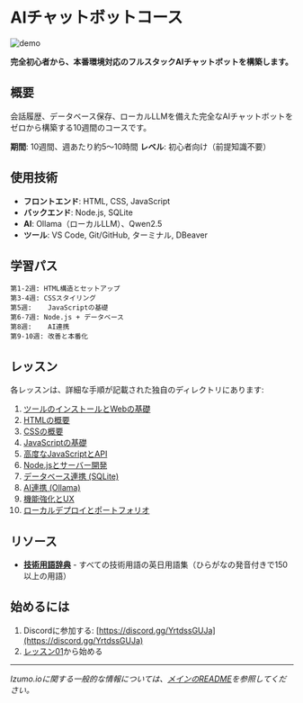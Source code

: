 # AIチャットボットコース

![demo](./ai-chatbot-demo.png)

**完全初心者から、本番環境対応のフルスタックAIチャットボットを構築します。**

## 概要

会話履歴、データベース保存、ローカルLLMを備えた完全なAIチャットボットをゼロから構築する10週間のコースです。

**期間**: 10週間、週あたり約5〜10時間
**レベル**: 初心者向け（前提知識不要）

## 使用技術

- **フロントエンド**: HTML, CSS, JavaScript
- **バックエンド**: Node.js, SQLite
- **AI**: Ollama（ローカルLLM）、Qwen2.5
- **ツール**: VS Code, Git/GitHub, ターミナル, DBeaver

## 学習パス

```
第1-2週: HTML構造とセットアップ
第3-4週: CSSスタイリング
第5週:    JavaScriptの基礎
第6-7週: Node.js + データベース
第8週:    AI連携
第9-10週: 改善と本番化
```

## レッスン

各レッスンは、詳細な手順が記載された独自のディレクトリにあります:

1. [ツールのインストールとWebの基礎](./lesson-01/)
2. [HTMLの概要](./lesson-02/)
3. [CSSの概要](./lesson-03/)
4. [JavaScriptの基礎](./lesson-04/)
5. [高度なJavaScriptとAPI](./lesson-05/)
6. [Node.jsとサーバー開発](./lesson-06/)
7. [データベース連携 (SQLite)](./lesson-07/)
8. [AI連携 (Ollama)](./lesson-08/)
9. [機能強化とUX](./lesson-09/)
10. [ローカルデプロイとポートフォリオ](./lesson-10/)

## リソース

- **[技術用語辞典](./DICTIONARY.md)** - すべての技術用語の英日用語集（ひらがなの発音付きで150以上の用語）

## 始めるには

1. Discordに参加する: [https://discord.gg/YrtdssGUJa](https://discord.gg/YrtdssGUJa)
2. [レッスン01](./lesson-01/)から始める

---

*Izumo.ioに関する一般的な情報については、[メインのREADME](../README.md)を参照してください。*